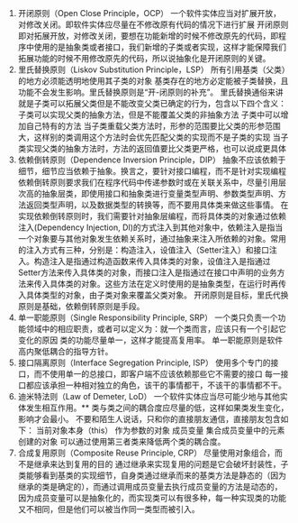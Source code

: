 1. 开闭原则（Open Close Principle，OCP）
一个软件实体应当对扩展开放，对修改关闭。即软件实体应尽量在不修改原有代码的情况下进行扩展
开闭原则即对拓展开放，对修改关闭，要想在功能新增的时候不修改原先的代码，即程序中使用的是抽象类或者接口，我们新增的子类或者实现，这样才能保障我们拓展功能的时候不用修改原先的代码，所以说抽象化是开闭原则的关键。
1. 里氏替换原则（Liskov Substitution Principle，LSP）
所有引用基类（父类）的地方必须能透明地使用其子类的对象
基类存在的地方必定能被子类替换，且功能不会发生影响。里氏替换原则是“开-闭原则的补充”。
里氏替换通俗来讲就是子类可以拓展父类但是不能改变父类已确定的行为，包含以下四个含义：
子类可以实现父类的抽象方法，但是不能覆盖父类的非抽象方法
子类中可以增加自己特有的方法
当子类重载父类方法时，形参的范围要比父类的形参范围大，这样别的类调用这个方法时会优先匹配父类的实现而不是子类的实现
当子类实现父类的抽象方法时，方法的返回值要比父类更严格，也可以说成更具体
1. 依赖倒转原则（Dependence Inversion Principle，DIP）
抽象不应该依赖于细节，细节应当依赖于抽象。换言之，要针对接口编程，而不是针对实现编程
依赖倒转原则要求我们在程序代码中传递参数时或在关联关系中，尽量引用层次高的抽象层类，即使用接口和抽象类进行变量类型声明、参数类型声明、方法返回类型声明，以及数据类型的转换等，而不要用具体类来做这些事情。
在实现依赖倒转原则时，我们需要针对抽象层编程，而将具体类的对象通过依赖注入(Dependency Injection, DI)的方式注入到其他对象中，依赖注入是指当一个对象要与其他对象发生依赖关系时，通过抽象来注入所依赖的对象。常用的注入方式有三种，分别是：构造注入，设值注入（Setter注入）和接口注入。构造注入是指通过构造函数来传入具体类的对象，设值注入是指通过Setter方法来传入具体类的对象，而接口注入是指通过在接口中声明的业务方法来传入具体类的对象。这些方法在定义时使用的是抽象类型，在运行时再传入具体类型的对象，由子类对象来覆盖父类对象。
开闭原则是目标，里氏代换原则是基础，依赖倒转原则是手段。
1. 单一职能原则（Single Responsibility Principle, SRP）
一个类只负责一个功能领域中的相应职责，或者可以定义为：就一个类而言，应该只有一个引起它变化的原因
类的功能尽量单一，这样才能提高复用率。
单一职能原则是软件高内聚低耦合的指导方针。
1. 接口隔离原则（Interface Segregation Principle, ISP）
使用多个专门的接口，而不使用单一的总接口，即客户端不应该依赖那些它不需要的接口
每一接口都应该承担一种相对独立的角色，该干的事情都干，不该干的事情都不干。
1. 迪米特法则（Law of Demeter, LoD）
一个软件实体应当尽可能少地与其他实体发生相互作用。**
类与类之间的耦合度应尽量的低，这样如果类发生变化，影响才会最小。
不要和陌生人说话，只和你的直接朋友通信，直接朋友包含如下：
当前对象本身（this）
作为参数的对象
成员变量
集合成员变量中的元素
创建的对象
可以通过使用第三者类来降低两个类的耦合度。
1. 合成复用原则（Composite Reuse Principle, CRP）
尽量使用对象组合，而不是继承来达到复用的目的
通过继承来实现复用的问题是它会破坏封装性，子类能够看到基类的实现细节，自身类通过继承而来的基类方法是静态的（因为继承的类是确定的），而通过调用成员变量去执行成员变量的方法是动态的，因为成员变量可以是抽象化的，而实现类可以有很多种，每一种实现类的功能又不相同，但是他们可以被当作同一类型而被引入。
